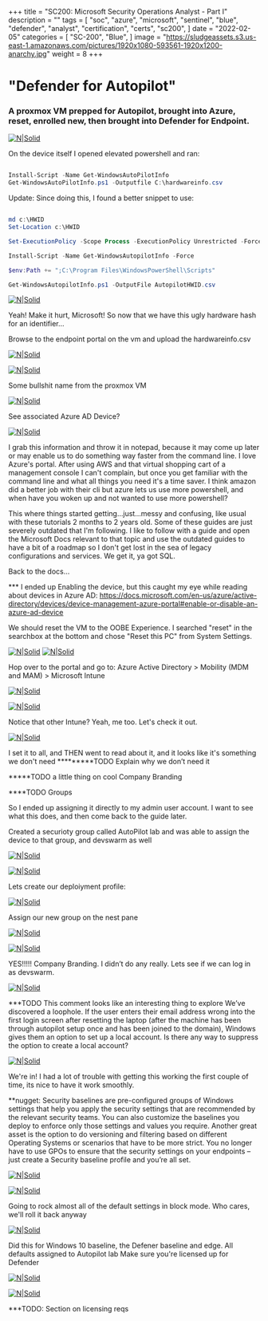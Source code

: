 +++
title = "SC200: Microsoft Security Operations Analyst - Part I"
description = ""
tags = [
    "soc",
    "azure",
    "microsoft",
    "sentinel",
    "blue",
    "defender",
    "analyst",
    "certification",
    "certs",
    "sc200",
]
date = "2022-02-05"
categories = [
    "SC-200",
    "Blue",
]
image = "https://sludgeassets.s3.us-east-1.amazonaws.com/pictures/1920x1080-593561-1920x1200-anarchy.jpg"
weight = 8
+++

# "Defender for Autopilot"

### A proxmox VM prepped for Autopilot, brought into Azure, reset, enrolled new, then brought into Defender for Endpoint. 


[![N|Solid](/defender_autopilot/auto01.png)](https://sludge.one/sc200)

On the device itself I opened elevated powershell and ran:

```powershell

Install-Script -Name Get-WindowsAutoPilotInfo
Get-WindowsAutoPilotInfo.ps1 -Outputfile C:\hardwareinfo.csv

```


Update: 
Since doing this, I found a better snippet to use:

```powershell

md c:\HWID
Set-Location c:\HWID

Set-ExecutionPolicy -Scope Process -ExecutionPolicy Unrestricted -Force

Install-Script -Name Get-WindowsAutopilotInfo -Force

$env:Path += ";C:\Program Files\WindowsPowerShell\Scripts"

Get-WindowsAutopilotInfo.ps1 -OutputFile AutopilotHWID.csv

```

[![N|Solid](/defender_autopilot/auto02.png)](https://sludge.one/sc200)

Yeah! Make it hurt, Microsoft! So now that we have this ugly hardware hash for an identifier…


Browse to the endpoint portal on the vm and upload the hardwareinfo.csv 

[![N|Solid](/defender_autopilot/auto03.png)](https://sludge.one/sc200)

[![N|Solid](/defender_autopilot/auto04.png)](https://sludge.one/sc200)

Some bullshit name from the proxmox VM


[![N|Solid](/defender_autopilot/auto05.png)](https://sludge.one/sc200)

See associated Azure AD Device?

[![N|Solid](/defender_autopilot/auto06.png)](https://sludge.one/sc200)

I grab this information and throw it in notepad, because it may come up later or may enable us to do something way faster from the command line. I love Azure's portal. After using AWS and that virtual shopping cart of a management console I can't complain, but once you get familiar with the command line and what all things you need it's a time saver. I think amazon did a better job with their cli but azure lets us use more powershell, and when have you woken up and not wanted to use more powershell?  

This where things started getting…just…messy and confusing, like usual with these tutorials 2 months to 2 years old. Some of these guides are just severely outdated that I'm following. I like to follow with a guide and open the Microsoft Docs relevant to that topic and use the outdated guides to have a bit of a roadmap so I don't get lost in the sea of legacy configurations and services. We get it, ya got SQL.  

Back to the docs…

*** I ended up Enabling the device, but this caught my eye while reading about devices in Azure AD:
https://docs.microsoft.com/en-us/azure/active-directory/devices/device-management-azure-portal#enable-or-disable-an-azure-ad-device

We should reset the VM to the OOBE Experience. I searched "reset" in the searchbox at the bottom and chose "Reset this PC" from System Settings.

[![N|Solid](/defender_autopilot/auto07.png)](https://sludge.one/sc200)
[![N|Solid](/defender_autopilot/auto08.png)](https://sludge.one/sc200)

Hop over to the portal and go to:
Azure Active Directory > Mobility (MDM and MAM) > Microsoft Intune

[![N|Solid](/defender_autopilot/auto09.png)](https://sludge.one/sc200)

[![N|Solid](/defender_autopilot/auto10.png)](https://sludge.one/sc200)

Notice that other Intune? Yeah, me too. Let's check it out.

[![N|Solid](/defender_autopilot/auto11.png)](https://sludge.one/sc200)

I set it to all, and THEN went to read about it, and it looks like it's something we don't need
*********TODO Explain why we don’t need it


*****TODO a little thing on cool Company Branding


****TODO Groups

So I ended up assigning it directly to my admin user account. I want to see what this does, and then come back to the guide later.

Created a securioty group called AutoPilot lab and was able to assign the device to that group, and devswarm as well

[![N|Solid](/defender_autopilot/auto12.png)](https://sludge.one/sc200)

[![N|Solid](/defender_autopilot/auto13.png)](https://sludge.one/sc200)

Lets create our deploiyment profile:

[![N|Solid](/defender_autopilot/auto14.png)](https://sludge.one/sc200)

Assign our new group on the nest pane

[![N|Solid](/defender_autopilot/auto15.png)](https://sludge.one/sc200)

[![N|Solid](/defender_autopilot/auto16.png)](https://sludge.one/sc200)

YES!!!!! Company Branding. I didn’t do any really. Lets see if we can log in as devswarm.

[![N|Solid](/defender_autopilot/auto17.png)](https://sludge.one/sc200)

***TODO This comment looks like an interesting thing to explore
We’ve discovered a loophole. If the user enters their email address wrong into the first login screen after resetting the laptop (after the machine has been through autopilot setup once and has been joined to the domain), Windows gives them an option to set up a local account.
Is there any way to suppress the option to create a local account?

[![N|Solid](/defender_autopilot/auto18.png)](https://sludge.one/sc200)

We're in! I had a lot of trouble with getting this working the first couple of time, its nice to have it work smoothly.

**nugget:
Security baselines are pre-configured groups of Windows settings that help you apply the security settings that are recommended by the relevant security teams. You can also customize the baselines you deploy to enforce only those settings and values you require.
Another great asset is the option to do versioning and filtering based on different Operating Systems or scenarios that have to be more strict. You no longer have to use GPOs to ensure that the security settings on your endpoints – just create a Security baseline profile and you’re all set.


[![N|Solid](/defender_autopilot/auto19.png)](https://sludge.one/sc200)

[![N|Solid](/defender_autopilot/auto20.png)](https://sludge.one/sc200)

Going to rock almost all of the default settings in block mode. Who cares, we'll roll it back anyway

[![N|Solid](/defender_autopilot/auto21.png)](https://sludge.one/sc200)

Did this for Windows 10 baseline, the Defener baseline and edge. All defaults assigned to Autopilot lab
Make sure you're licensed up for Defender

[![N|Solid](/defender_autopilot/auto22.png)](https://sludge.one/sc200)

[![N|Solid](/defender_autopilot/auto23.png)](https://sludge.one/sc200)

***TODO:  Section on licensing reqs


